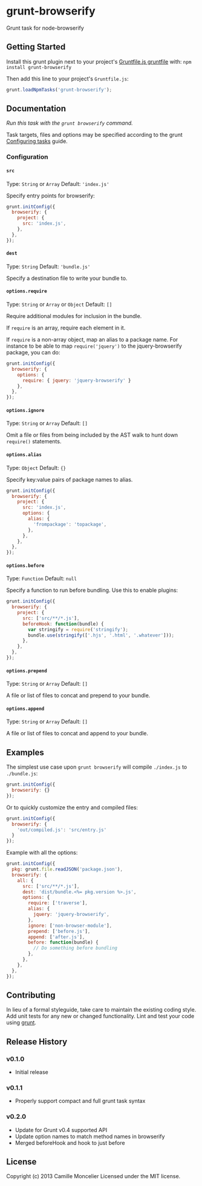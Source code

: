 # grunt-browserify

Grunt task for node-browserify

## Getting Started
Install this grunt plugin next to your project's
[Gruntfile.js gruntfile][getting_started] with: `npm install grunt-browserify`

Then add this line to your project's `Gruntfile.js`:

```javascript
grunt.loadNpmTasks('grunt-browserify');
```

[grunt]: https://github.com/gruntjs/grunt
[getting_started]: gruntjs.com/getting-started

## Documentation
_Run this task with the `grunt browserify` command._

Task targets, files and options may be specified according to the grunt
[Configuring tasks](http://gruntjs.com/configuring-tasks) guide.

### Configuration

#### `src`
Type: `String` or `Array`
Default: `'index.js'`

Specify entry points for browserify:

```js
grunt.initConfig({
  browserify: {
    project: {
      src: 'index.js',
    },
  },
});
```

#### `dest`
Type: `String`
Default: `'bundle.js'`

Specify a destination file to write your bundle to.

#### `options.require`
Type: `String` or `Array` or `Object`
Default: `[]`

Require additional modules for inclusion in the bundle.

If `require` is an array, require each element in it.

If `require` is a non-array object, map an alias to a package name.
For instance to be able to map `require('jquery')` to the jquery-browserify
package, you can do:

```js
grunt.initConfig({
  browserify: {
    options: {
      require: { jquery: 'jquery-browserify' }
    },
  },
});
```

#### `options.ignore`
Type: `String` or `Array`
Default: `[]`

Omit a file or files from being included by the AST walk to hunt down
`require()` statements.

#### `options.alias`
Type: `Object`
Default: `{}`

Specify key:value pairs of package names to alias.

```js
grunt.initConfig({
  browserify: {
    project: {
      src: 'index.js',
      options: {
        alias: {
          'frompackage': 'topackage',
        },
      },
    },
  },
});
```

#### `options.before`
Type: `Function`
Default: `null`

Specify a function to run before bundling. Use this to enable plugins:

```js
grunt.initConfig({
  browserify: {
    project: {
      src: ['src/**/*.js'],
      beforeHook: function(bundle) {
        var stringify = require('stringify');
        bundle.use(stringify(['.hjs', '.html', '.whatever']));
      },
    },
  },
});
```

#### `options.prepend`
Type: `String` or `Array`
Default: `[]`

A file or list of files to concat and prepend to your bundle.

#### `options.append`
Type: `String` or `Array`
Default: `[]`

A file or list of files to concat and append to your bundle.


## Examples
The simplest use case upon `grunt browserify` will compile `./index.js` to
`./bundle.js`:

```js
grunt.initConfig({
  browserify: {}
});
```

Or to quickly customize the entry and compiled files:

```js
grunt.initConfig({
  browserify: {
    'out/compiled.js': 'src/entry.js'
  }
});
```

Example with all the options:

```js
grunt.initConfig({
  pkg: grunt.file.readJSON('package.json'),
  browserify: {
    all: {
      src: ['src/**/*.js'],
      dest: 'dist/bundle.<%= pkg.version %>.js',
      options: {
        require: ['traverse'],
        alias: {
          jquery: 'jquery-browserify',
        },
        ignore: ['non-browser-module'],
        prepend: ['before.js'],
        append: ['after.js'],
        before: function(bundle) {
          // Do something before bundling
        },
      },
    },
  },
});
```

## Contributing
In lieu of a formal styleguide, take care to maintain the existing coding style.
Add unit tests for any new or changed functionality. Lint and test your code
using [grunt][grunt].

## Release History

### v0.1.0
  - Initial release

### v0.1.1
  - Properly support compact and full grunt task syntax

### v0.2.0
  - Update for Grunt v0.4 supported API
  - Update option names to match method names in browserify
  - Merged beforeHook and hook to just before

## License
Copyright (c) 2013 Camille Moncelier
Licensed under the MIT license.

